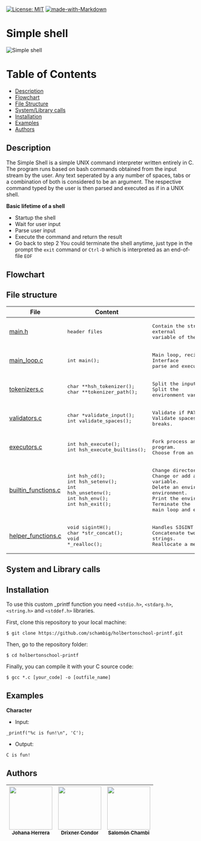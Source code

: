 [![License: MIT](https://img.shields.io/badge/License-MIT-yellow.svg)](https://opensource.org/licenses/MIT)
[![made-with-Markdown](https://img.shields.io/badge/Made%20with-Markdown-1f425f.svg)](http://commonmark.org)

# Simple shell

![Simple shell](https://i.imgur.com/tfeTUGr.jpg)

# Table of Contents
- [Description](#description)
- [Flowchart](#flowchart)
- [File Structure](#file-structure)
- [System/Library calls](#system-and-library-calls)
- [Installation](#installation)
- [Examples](#examples)
- [Authors](#authors)

## Description
The Simple Shell is a simple UNIX command interpreter written entirely in C. The program runs based on bash commands obtained from the input stream by the user.
Any text seperated by a any number of spaces, tabs or a combination of both is considered to be an argument.
The respective command typed by the user is then parsed and executed as if in a UNIX shell.

**Basic lifetime of a shell**
* Startup the shell
* Wait for user input
* Parse user input
* Execute the command and return the result
* Go back to step 2
You could terminate the shell anytime, just type in the prompt the `exit` command or `Ctrl-D` which is interpreted as an end-of-file `EOF`

## Flowchart

## File structure

| File | Content | Description |
| --- | --- | --- |
| [main.h](main.h) | <pre>header files</pre> | <pre>Contain the structure, prototypes, macros and<br>external variable of the project.</pre> |
| [main_loop.c](main_loop.c) | <pre>int main();</pre> | <pre>Main loop, recieve input from the Command Line Interface<br>parse and execute it.</pre> |
| [tokenizers.c](tokenizers.c) | <pre>char **hsh_tokenizer();<br>char **tokenizer_path();</pre> | <pre>Split the input string into a array of tokens.<br>Split the environment variable PATH into an array of tokens.</pre> |
| [validators.c](validators.c) | <pre>char *validate_input();<br>int validate_spaces();</pre> | <pre>Validate if PATH exists<br>Validate spaces, tabs and line breaks.</pre> |
| [executors.c](executors.c) | <pre>int hsh_execute();<br>int hsh_execute_builtins();</pre> | <pre>Fork process and replace the child with a new program.<br>Choose from an array of builtin functions.</pre> |
| [builtin_functions.c](builtin_functions.c) | <pre>int hsh_cd();<br>int hsh_setenv();<br>int hsh_unsetenv();<br>int hsh_env();<br>int hsh_exit();</pre> | <pre>Change directory.<br>Change or add and environment variable.<br>Delete an environment variable from the environment.<br>Print the environment variables list.<br>Terminate the main loop and exit the shell.</pre> |
| [helper_functions.c](helper_functions.c) | <pre>void sigintH();<br>char *str_concat();<br>void *_realloc();</pre> | <pre>Handles SIGINT (CTRL + C).<br>Concatenate two strings.<br>Reallocate a memory block.</pre> |

## System and Library calls

## Installation
To use this custom _printf function you need `<stdio.h>`, `<stdarg.h>`, `<string.h>` and `<stddef.h>` libraries.

First, clone this repository to your local machine:

```
$ git clone https://github.com/schambig/holbertonschool-printf.git
```

Then, go to the repository folder:

```
$ cd holbertonschool-printf
```

Finally, you can compile it with your C source code:

```
$ gcc *.c [your_code] -o [outfile_name]
```

## Examples


**Character**
* Input:
```
_printf("%c is fun!\n", 'C');
```
 
* Output:
```
C is fun!
```

## Authors
| [<img src="https://avatars.githubusercontent.com/u/98305125?v=4" width=115><br><sub> Johana Herrera </sub>](https://github.com/Johana-RHP) | [<img src="https://avatars.githubusercontent.com/u/103861356?v=4" width=115><br><sub> Drixner Condor </sub>](https://github.com/Drixner) | [<img src="https://avatars.githubusercontent.com/u/98289735?v=4" width=115><br><sub> Salomón Chambi </sub>](https://github.com/schambig) |
| :---: | :---: | :---: |
